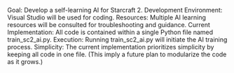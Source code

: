 Goal: Develop a self-learning AI for Starcraft 2.
Development Environment: Visual Studio will be used for coding.
Resources: Multiple AI learning resources will be consulted for troubleshooting and guidance.
Current Implementation: All code is contained within a single Python file named train_sc2_ai.py.
Execution: Running train_sc2_ai.py will initiate the AI training process.
Simplicity: The current implementation prioritizes simplicity by keeping all code in one file. (This imply a future plan to modularize the code as it grows.)
